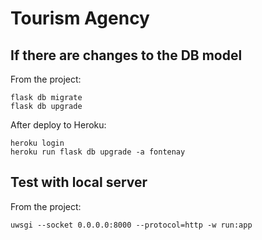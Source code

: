 # Tourism Agency

## If there are changes to the DB model

From the project:

```
flask db migrate
flask db upgrade
```

After deploy to Heroku:
```
heroku login
heroku run flask db upgrade -a fontenay
```

## Test with local server

From the project: 

```
uwsgi --socket 0.0.0.0:8000 --protocol=http -w run:app
```